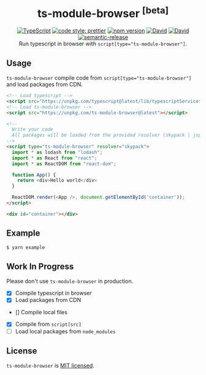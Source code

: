 <h1 align="center">
  ts-module-browser <sup>[beta]</sup>
</h1>

<div align="center">
  <a href="http://www.typescriptlang.org/"><img src="https://img.shields.io/badge/%3C%2F%3E-TypeScript-%230074c1.svg" alt="TypeScript" /></a>
  <a href="https://github.com/prettier/prettier"><img src="https://img.shields.io/badge/code_style-prettier-f8bc45.svg" alt="code style: prettier" /></a>
  <a href="https://www.npmjs.com/package/ts-module-browser"><img src="https://badge.fury.io/js/ts-module-browser.svg" alt="npm version" /></a>
  <a href="https://david-dm.org/iam-medvedev/ts-module-browser"><img src="https://status.david-dm.org/gh/iam-medvedev/ts-module-browser.svg" alt="David" /></a>
  <a href="https://david-dm.org/iam-medvedev/ts-module-browser"><img src="https://status.david-dm.org/gh/iam-medvedev/ts-module-browser.svg?type=dev" alt="David" /></a>
  <a href="https://github.com/semantic-release/semantic-release"><img src="https://img.shields.io/badge/%20%20%F0%9F%93%A6%F0%9F%9A%80-semantic--release-e10079.svg" alt="semantic-release" /></a>
</div>

<div align="center">
  Run typescript in browser with <code>script[type="ts-module-browser"]</code>.
</div>

## Usage

`ts-module-browser` compile code from `script[type="ts-module-browser"]` and load packages from CDN.

```html
<!-- Load typescript -->
<script src="https://unpkg.com/typescript@latest/lib/typescriptServices.js"></script>
<!-- Load ts-module-browser -->
<script src="https://unpkg.com/ts-module-browser@latest"></script>

<!--
  Write your code
  All packages will be loaded from the provided resolver (skypack | jspm)
-->
<script type="ts-module-browser" resolver="skypack">
  import * as lodash from "lodash";
  import * as React from "react";
  import * as ReactDOM from "react-dom";

  function App() {
    return <div>Hello world</div>
  }

  ReactDOM.render(<App />, document.getElementById('container'));
</script>

<div id="container"></div>
```

## Example
```bash
$ yarn example
```

## Work In Progress
Please don't use `ts-module-browser` in production.
- [x] Compile typescript in browser
- [x] Load packages from CDN
- [] Compile local files
- [x] Compile from `script[src]`
- [ ] Load local packages from `node_modules`

## License

`ts-module-browser` is [MIT licensed](./LICENSE).
